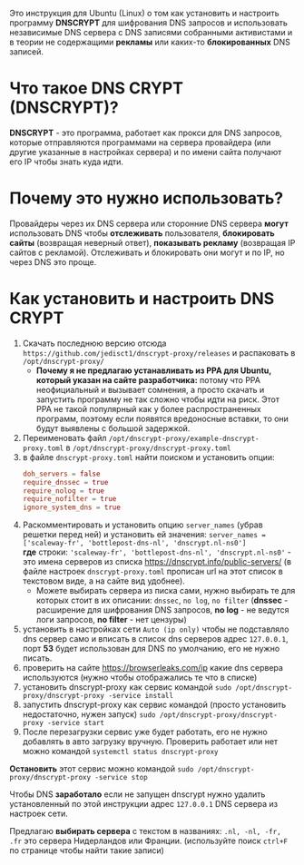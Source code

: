 Это инструкция для Ubuntu (Linux) о том как установить и настроить программу **DNSCRYPT** для шифрования DNS запросов и использовать независимые DNS сервера с DNS записями собранными активистами и в теории не содержащими **рекламы** или каких-то **блокированных** DNS записей.

# Что такое DNS CRYPT (DNSCRYPT)?

**DNSCRYPT** - это программа, работает как прокси для DNS запросов, которые отправляются программами на сервера провайдера (или другие указанные в настройках сервера) и по имени сайта получают его IP чтобы знать куда идти.

# Почему это нужно использовать?

Провайдеры через их DNS сервера или сторонние DNS сервера **могут** использовать DNS чтобы **отслеживать** пользователя, **блокировать сайты** (возвращая неверный ответ), **показывать рекламу** (возвращая IP сайтов с рекламой). Отслеживать и блокировать они могут и по IP, но через DNS это проще.

# Как установить и настроить DNS CRYPT

1. Скачать последнюю версию отсюда `https://github.com/jedisct1/dnscrypt-proxy/releases` и распаковать в `/opt/dnscrypt-proxy/`
   * **Почему я не предлагаю устанавливать из PPA для Ubuntu, который указан на сайте разработчика:** потому что PPA неофициальный и вызывает сомнения, а просто скачать и запустить программу не так сложно чтобы идти на риск. Этот PPA не такой популярный как у более распространенных программ, поэтому если появятся вредоносные вставки, то они будут выявлены с большой задержкой.
2. Переименовать файл `/opt/dnscrypt-proxy/example-dnscrypt-proxy.toml` в `/opt/dnscrypt-proxy/dnscrypt-proxy.toml`
3. в файле `dnscrypt-proxy.toml` найти поиском и установить опции:
    ```toml
    doh_servers = false
    require_dnssec = true
    require_nolog = true
    require_nofilter = true
    ignore_system_dns = true
    ```
4. Раскомментировать и установить опцию `server_names` (убрав решетки перед ней) и установить ей значения:  `server_names = ['scaleway-fr', 'bottlepost-dns-nl', 'dnscrypt.nl-ns0']`  
**где** строки: `'scaleway-fr', 'bottlepost-dns-nl', 'dnscrypt.nl-ns0'` - это имена серверов из списка https://dnscrypt.info/public-servers/ (в файле настроек `dnscrypt-proxy.toml` прописан url на этот список в текстовом виде, а на сайте вид удобнее).
    * Можете выбирать  сервера из писка сами, нужно выбирать те для которых стоит в их описании: `dnssec`, `no log`, `no filter` (**dnssec** - расширение для шифрования DNS запросов, **no log** - не ведутся логи запросов, **no filter** - нет цензуры)
5. установить в настройках сети `Auto (ip only)` чтобы не подставляло dns сервер само и вписать в список dns серверов адрес `127.0.0.1`, порт **53** будет использован для DNS по умолчанию, его не нужно писать.
6. проверить на сайте https://browserleaks.com/ip какие dns сервера используются (нужно чтобы отображались те что в списке)
7. установить dnscrypt-proxy как сервис командой `sudo /opt/dnscrypt-proxy/dnscrypt-proxy -service install`
8. запустить dnscrypt-proxy как сервис командой (просто установить недостаточно, нужен запуск) `sudo /opt/dnscrypt-proxy/dnscrypt-proxy -service start`
9. После перезагрузки сервис уже будет работать, его не нужно добавлять в авто загрузку вручную. Проверить работает или нет можно командой `systemctl status dnscrypt-proxy`

**Остановить** этот сервис можно командой `sudo /opt/dnscrypt-proxy/dnscrypt-proxy -service stop`

Чтобы DNS **заработало** если не запущен dnscrypt нужно удалить установленный по этой инструкции адрес `127.0.0.1` DNS сервера из настроек сети.

Предлагаю **выбирать сервера** с текстом в названиях: `.nl, -nl, -fr, .fr` это сервера Нидерландов или Франции. (используйте поиск `ctrl+F` по странице чтобы найти такие записи)